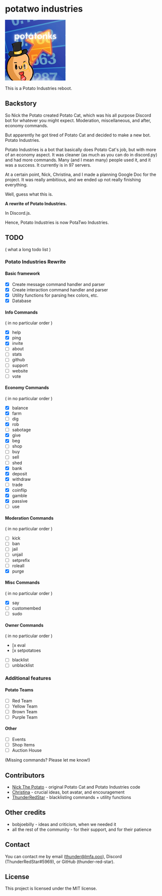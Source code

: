 # potatwo industries
<img src="src/assets/potatwo.png" alt="potatwo industries" width="200" height="200">

This is a Potato Industries reboot.
## Backstory
So Nick the Potato created Potato Cat, which was his all purpose Discord bot for whatever you might expect. Moderation, miscellaneous, and after, economy commands.

But apparently he got tired of Potato Cat and decided to make a new bot. Potato Industries.

Potato Industries is a bot that basically does Potato Cat's job, but with more of an economy aspect. It was cleaner (as much as you can do in discord.py) and had more commands. Many (and I mean many) people used it, and it was a success. It currently is in 97 servers.

At a certain point, Nick, Christina, and I made a planning Google Doc for the project. It was really ambitious, and we ended up not really finishing everything. 

Well, guess what this is.

**A rewrite of Potato Industries.**

In Discord.js. 

Hence, Potato Industries is now PotaTwo Industries.

## TODO
( what a long todo list )
### Potato Industries Rewrite
#### Basic framework
- [x] Create message command handler and parser
- [x] Create interaction command handler and parser
- [x] Utility functions for parsing hex colors, etc.
- [x] Database
#### Info Commands
( in no particular order )
- [x] help
- [x] ping
- [x] invite
- [ ] about
- [ ] stats
- [ ] github
- [ ] support
- [ ] website
- [ ] vote
#### Economy Commands
( in no particular order )
- [x] balance
- [x] farm
- [ ] dig
- [x] rob
- [ ] sabotage
- [x] give
- [x] beg
- [ ] shop
- [ ] buy
- [ ] sell
- [ ] shed
- [x] bank
- [x] deposit
- [x] withdraw
- [ ] trade
- [x] coinflip
- [x] gamble
- [x] passive
- [ ] use
#### Moderation Commands
( in no particular order )
- [ ] kick
- [ ] ban
- [ ] jail
- [ ] unjail
- [ ] setprefix
- [ ] roleall
- [x] purge
#### Misc Commands
( in no particular order )
- [x] say
- [ ] customembed
- [ ] sudo
#### Owner Commands
( in no particular order )
- [x eval
- [x setpotatoes
- [ ] blacklist
- [ ] unblacklist
### Additional features
#### Potato Teams
- [ ] Red Team
- [ ] Yellow Team
- [ ] Brown Team
- [ ] Purple Team
#### Other
- [ ] Events
- [ ] Shop Items
- [ ] Auction House

(Missing commands? Please let me know!)

## Contributors
* [Nick The Potato](https://www.youtube.com/c/NickThePotato) - original Potato Cat and Potato Industries code
* [Christina](https://www.youtube.com/channel/UCyqxWSc76QZsFoy9VZv0U8A) - crucial ideas, bot avatar, and encouragement
* [ThunderRedStar](https://github.com/thunder-red-star) - blacklisting commands + utility functions

## Other credits
* bobjoebilly - ideas and criticism, when we needed it
* all the rest of the community - for their support, and for their patience

## Contact
You can contact me by email (thunder@lmfa.ooo), Discord (ThunderRedStar#5969), or GitHub (thunder-red-star).

## License
This project is licensed under the MIT license.